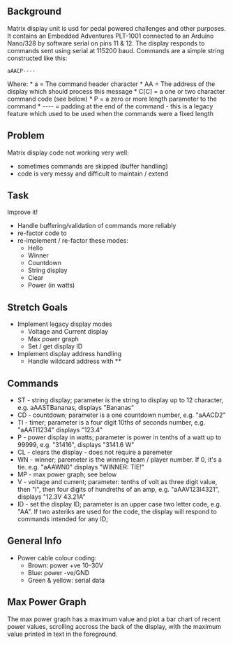 Background
----------

Matrix display unit is usd for pedal powered challenges and other purposes. It contains an Embedded Adventures PLT-1001 connected to an Arduino Nano/328 by software serial on pins 11 & 12. The display responds to commands sent using serial at 115200 baud. Commands are a simple string constructed like this:

    aAACP----

Where:
    * a = The command header character
    * AA = The address of the display which should process this message
    * C[C] = a one or two character command code (see below)
    * P = a zero or more length parameter to the command
    * ---- = padding at the end of the command - this is a legacy feature which used to be used when the commands were a fixed length

Problem
-------

Matrix display code not working very well:
- sometimes commands are skipped (buffer handling)
- code is very messy and difficult to maintain / extend

Task
----

Improve it!
- Handle buffering/validation of commands more reliably
- re-factor code to 
- re-implement / re-factor these modes:
    - Hello
    - Winner
    - Countdown
    - String display
    - Clear
    - Power (in watts)

Stretch Goals
-------------

- Implement legacy display modes
    - Voltage and Current display
    - Max power graph
    - Set / get display ID
- Implement display address handling
    - Handle wildcard address with **

Commands
--------

- ST - string display; parameter is the string to display up to 12 character, e.g. aAASTBananas, displays "Bananas"
- CD - countdown; parameter is a one countdown number, e.g. "aAACD2"
- TI - timer; parameter is a four digit 10ths of seconds number, e.g. "aAATI1234" displays "123.4"
- P - power display in watts; parameter is power in tenths of a watt up to 99999, e.g. "31416", displays "3141.6 W"
- CL - clears the display - does not require a paremeter
- WN - winner; paremeter is the winning team / player number.  If 0, it's a tie. e.g. "aAAWN0" displays "WINNER: TIE!"
- MP - max power graph; see below
- V - voltage and current; parameter: tenths of volt as three digit value, then "I", then four digits of hundreths of an amp, e.g. "aAAV123I4321", displays "12.3V 43.21A"
- ID - set the display ID; parameter is an upper case two letter code, e.g. "AA". If two asteriks are used for the code, the display will respond to commands intended for any ID;

General Info
------------

- Power cable colour coding:
    - Brown: power +ve 10-30V 
    - Blue: power -ve/GND
    - Green & yellow: serial data

Max Power Graph
---------------

The max power graph has a maximum value and plot a bar chart of recent power values, scrolling accross the back of the display, with the maximum value printed in text in the foreground.
